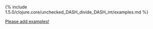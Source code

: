 {% include 1.5.0/clojure.core/unchecked_DASH_divide_DASH_int/examples.md %}

[Please add examples!](https://github.com/arrdem/grimoire/edit/master/_includes/1.6.0/clojure.core/unchecked_DASH_divide_DASH_int/examples.md)
